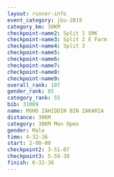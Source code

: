 ```yaml
---
layout: runner-info 
event_category: jbu-2019 
category_km: 30KM 
checkpoint-name2: Split 1 SMK 
checkpoint-name3: Split 2 E Farm 
checkpoint-name4: Split 3 
checkpoint-name5: 
checkpoint-name6: 
checkpoint-name7: 
checkpoint-name8: 
checkpoint-name9: 
overall_rank: 107
gender_rank: 85
category_rank: 55
bib: 31009
name: MOHD ZAHIDDIN BIN ZAKARIA
distance: 30KM
category: 30KM Men Open
gender: Male
time: 4-32-36
start: 2-00-00
checkpoint2: 3-51-07
checkpoint3: 5-59-38
finish: 6-32-36
---
```

